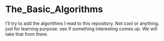 # The_Basic_Algorithms
I'll try to add the algorithms I read to this repository. Not cool or anything. just for learning purpose. see if something interesting comes up. We will take that from there.
